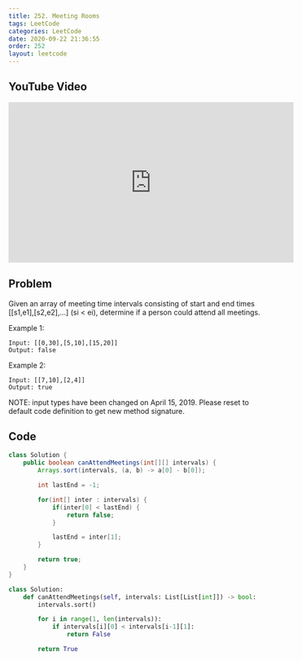 ```yaml
---
title: 252. Meeting Rooms
tags: LeetCode
categories: LeetCode
date: 2020-09-22 21:36:55
order: 252
layout: leetcode
---
```


## YouTube Video

<iframe width="560" height="315" src="https://www.youtube.com/embed/KgWzkT9FIYA" title="YouTube video player" frameborder="0" allow="accelerometer; autoplay; clipboard-write; encrypted-media; gyroscope; picture-in-picture" allowfullscreen></iframe>

## Problem

Given an array of meeting time intervals consisting of start and end times [[s1,e1],[s2,e2],...] (si < ei), determine if a person could attend all meetings.

Example 1:

```
Input: [[0,30],[5,10],[15,20]]
Output: false
```

Example 2:

```
Input: [[7,10],[2,4]]
Output: true
```

NOTE: input types have been changed on April 15, 2019. Please reset to default code definition to get new method signature.

## Code

```java
class Solution {
    public boolean canAttendMeetings(int[][] intervals) {
        Arrays.sort(intervals, (a, b) -> a[0] - b[0]);

        int lastEnd = -1;

        for(int[] inter : intervals) {
            if(inter[0] < lastEnd) {
                return false;
            }

            lastEnd = inter[1];
        }

        return true;
    }
}
```

```python
class Solution:
    def canAttendMeetings(self, intervals: List[List[int]]) -> bool:
        intervals.sort()

        for i in range(1, len(intervals)):
            if intervals[i][0] < intervals[i-1][1]:
                return False

        return True
```
